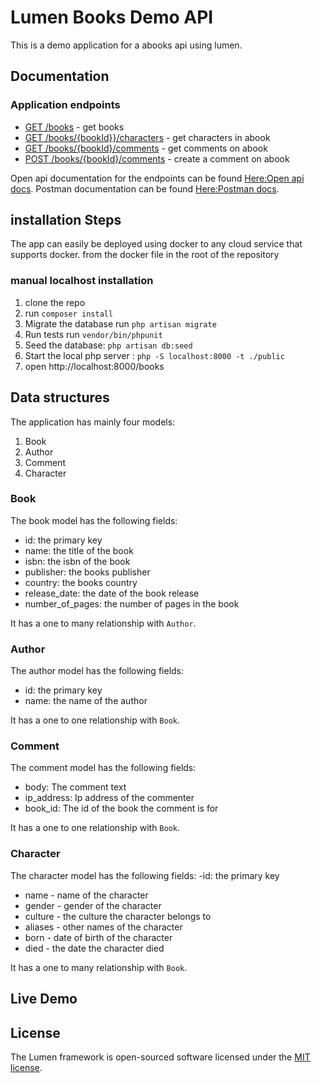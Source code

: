 # Lumen Books Demo API
This is a demo application for a abooks api using lumen.

## Documentation
### Application endpoints
* [GET /books](#) - get books
* [GET /books/{bookId}}/characters](#) - get characters in abook
* [GET /books/{bookId}/comments](#) - get comments on abook
* [POST /books/{bookId}/comments](#) - create a comment on abook

Open api documentation for the endpoints can be found [Here:Open api docs](https://kamasupaul.stoplight.io/docs/lumenbooksdemoapi/YXBpOjY4Njc2-books-demo-api).
Postman documentation can be found [Here:Postman docs](https://documenter.getpostman.com/view/16446235/UVsTqMoM).

## installation Steps
The app can easily be deployed using docker to any cloud service that supports docker.
from the docker file in the root of the repository
### manual localhost installation
1. clone the repo
2. run `composer install`
4. Migrate the database
    run `php artisan migrate`
5. Run tests
    run `vendor/bin/phpunit`  
5. Seed the database:  `php artisan db:seed`
6. Start the local php server : `php -S localhost:8000 -t ./public`
6. open http://localhost:8000/books


## Data structures
The application has mainly four models:
1. Book
2. Author
3. Comment
3. Character

### Book
The book model has the following fields:
- id: the primary key
- name: the title of the book
- isbn: the isbn of the book
- publisher: the books publisher
- country: the books country
- release_date: the date of the book release
- number_of_pages: the number of pages in the book

It has a one to many relationship with `Author`.
### Author
The author model has the following fields:
- id: the primary key
- name: the name of the author

It has a one to one relationship with `Book`.
### Comment
The comment model has the following fields:
- body: The comment text
- ip_address: Ip address of the commenter
- book_id: The id of the book the comment is for

It has a one to one relationship with `Book`.
### Character
The character model has the following fields:
-id: the primary key
- name - name of the character
- gender - gender of the character
- culture - the culture the character belongs to
- aliases - other names of the character
- born - date of birth of the character
- died - the date the character died


It has a one to many relationship with `Book`.
## Live Demo



## License
The Lumen framework is open-sourced software licensed under the [MIT license](https://opensource.org/licenses/MIT).
